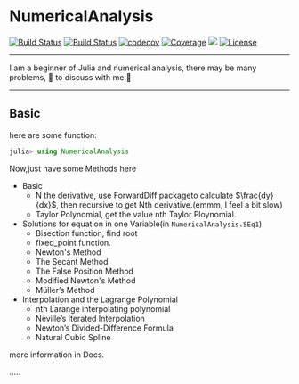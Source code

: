 # NumericalAnalysis

[![Build Status](https://travis-ci.com/ZhouZhuofei/NumericalAnalysis.jl.svg?branch=master)](https://travis-ci.com/ZhouZhuofei/NumericalAnalysis.jl)
[![Build Status](https://ci.appveyor.com/api/projects/status/github/ZhouZhuofei/NumericalAnalysis.jl?svg=true)](https://ci.appveyor.com/project/ZhouZhuofei/NumericalAnalysis-jl)
[![codecov](https://codecov.io/gh/ZhouZhuofei/NumericalAnalysis.jl/branch/master/graph/badge.svg)](https://codecov.io/gh/ZhouZhuofei/NumericalAnalysis.jl)
[![Coverage](https://coveralls.io/repos/github/ZhouZhuofei/NumericalAnalysis.jl/badge.svg?branch=master)](https://coveralls.io/github/ZhouZhuofei/NumericalAnalysis.jl?branch=master)
[![](https://img.shields.io/badge/docs-stable-blue.svg)](https://zhouzhuofei.github.io/NumericalAnalysis.jl/docs/build/index.html)
[![License](https://img.shields.io/badge/license-MIT-brightgreen.svg?style=flat)](https://github.com/ZhouZhuofei/NumericalAnalysis.jl/blob/master/LICENSE)


****

I am a beginner of Julia and numerical analysis, there may be many problems, 👏 to discuss with me.🤣

***

## Basic

here are some function:

```julia
julia> using NumericalAnalysis

```

Now,just have some Methods here

- Basic
  - N the derivative, use ForwardDiff packageto calculate $\frac{dy}{dx}$, then recursive to get Nth derivative.(emmm, I feel a bit slow)
  - Taylor Polynomial, get the value nth Taylor Ploynomial.
- Solutions for equation in one Variable(in `NumericalAnalysis.SEq1`)
  - Bisection function, find root
  - fixed_point function.
  - Newton's Method
  - The Secant Method
  - The False Position Method
  - Modified Newton's Method
  -  Müller’s Method
- Interpolation and the Lagrange Polynomial
  - nth Larange interpolating polynomial
  - Neville’s Iterated Interpolation
  - Newton’s Divided-Difference Formula
  - Natural Cubic Spline

more information in Docs.

.....
